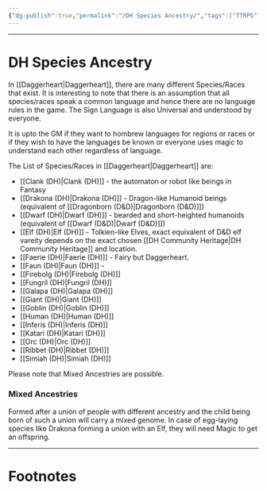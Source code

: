 ```yaml
---
{"dg-publish":true,"permalink":"/DH Species Ancestry/","tags":["TTRPG"]}
---
```



---
# DH Species Ancestry
In [[Daggerheart\|Daggerheart]], there are many different Species/Races that exist. It is interesting to note that there is an assumption that all species/races speak a common language and hence there are no language rules in the game. The Sign Language is also Universal and understood by everyone.

It is upto the GM if they want to hombrew languages for regions or races or if they wish to have the languages be known or everyone uses magic to understand each other regardless of language.

The List of Species/Races in [[Daggerheart\|Daggerheart]] are:
- [[Clank (DH)\|Clank (DH)]] - the automaton or robot like beings in Fantasy
- [[Drakona (DH)\|Drakona (DH)]] - Dragon-like Humanoid beings (equivalent of [[Dragonborn (D&D)\|Dragonborn (D&D)]])
- [[Dwarf (DH)\|Dwarf (DH)]] - bearded and short-heighted humanoids (equivalent of [[Dwarf (D&D)\|Dwarf (D&D)]])
- [[Elf (DH)\|Elf (DH)]] - Tolkien-like Elves, exact equivalent of D&D elf vareity depends on the exact chosen [[DH Community Heritage\|DH Community Heritage]] and location.
- [[Faerie (DH)\|Faerie (DH)]] - Fairy but Daggerheart.
- [[Faun (DH)\|Faun (DH)]] - 
- [[Firebolg (DH)\|Firebolg (DH)]]
- [[Fungril (DH)\|Fungril (DH)]]
- [[Galapa (DH)\|Galapa (DH)]]
- [[Giant (DH)\|Giant (DH)]]
- [[Goblin (DH)\|Goblin (DH)]]
- [[Human (DH)\|Human (DH)]]
- [[Inferis (DH)\|Inferis (DH)]]
- [[Katari (DH)\|Katari (DH)]]
- [[Orc (DH)\|Orc (DH)]]
- [[Ribbet (DH)\|Ribbet (DH)]]
- [[Simiah (DH)\|Simiah (DH)]]

Please note that Mixed Ancestries are possible.
### Mixed Ancestries
Formed after a union of people with different ancestry and the child being born of such a union will carry a mixed genome.
In case of egg-laying species like Drakona forming a union with an Elf, they will need Magic to get an offspring.

---
# Footnotes